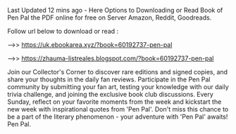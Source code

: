 Last Updated 12 mins ago - Here Options to Downloading or Read Book of Pen Pal the PDF online for free on Server Amazon, Reddit, Goodreads.
 
Follow url below to download or read :
 
-->> https://uk.ebookarea.xyz/?book=60192737-pen-pal
 
-->> https://zhauma-listreales.blogspot.com/?book=60192737-pen-pal
 
Join our Collector's Corner to discover rare editions and signed copies, and share your thoughts in the daily fan reviews.
Participate in the Pen Pal community by submitting your fan art, testing your knowledge with our daily trivia challenge, and joining the exclusive book club discussions.
Every Sunday, reflect on your favorite moments from the week and kickstart the new week with inspirational quotes from 'Pen Pal'. Don't miss this chance to be a part of the literary phenomenon - your adventure with 'Pen Pal' awaits! Pen Pal.
